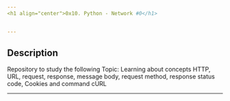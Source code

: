 ```yaml
---
<h1 align="center">0x10. Python - Network #0</h1>


---
```

## Description
Repository to study the following Topic: Learning about concepts HTTP, URL, request, response, message body, request method, response status code, Cookies and command cURL


---
#